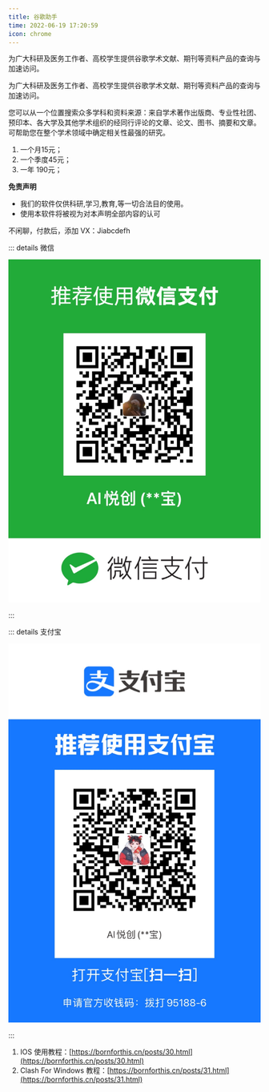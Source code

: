 ```yaml
---
title: 谷歌助手
time: 2022-06-19 17:20:59
icon: chrome
---
```


为广大科研及医务工作者、高校学生提供谷歌学术文献、期刊等资料产品的查询与加速访问。

为广大科研及医务工作者、高校学生提供谷歌学术文献、期刊等资料产品的查询与加速访问。

您可以从一个位置搜索众多学科和资料来源：来自学术著作出版商、专业性社团、预印本、各大学及其他学术组织的经同行评论的文章、论文、图书、摘要和文章。可帮助您在整个学术领域中确定相关性最强的研究。

1. 一个月15元；
2. 一个季度45元；
3. 一年 190元；

**免责声明**

- 我们的软件仅供科研,学习,教育,等一切合法目的使用。
- 使用本软件将被视为对本声明全部内容的认可

不闲聊，付款后，添加 VX：Jiabcdefh

::: details 微信

![](./vpn.assets/01.jpg)

:::



::: details 支付宝

![](./vpn.assets/02.jpg)

:::

1. IOS 使用教程：[https://bornforthis.cn/posts/30.html](https://bornforthis.cn/posts/30.html)
2. Clash For Windows 教程：[https://bornforthis.cn/posts/31.html](https://bornforthis.cn/posts/31.html)

